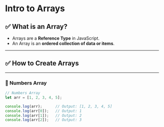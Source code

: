#  Intro to Arrays 

## ✅ What is an Array?

- Arrays are a **Reference Type** in JavaScript.
- An Array is an **ordered collection of data or items**.

---

## ✅ How to Create Arrays

---

### 📌 Numbers Array

```javascript
// Numbers Array
let arr = [1, 2, 3, 4, 5];

console.log(arr);      // Output: [1, 2, 3, 4, 5]
console.log(arr[0]);   // Output: 1
console.log(arr[1]);   // Output: 2
console.log(arr[2]);   // Output: 3
